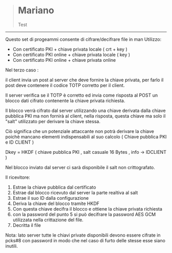 > # Mariano 
> 
> Test
---

Questo set di progeammi consente di cifrare/decifrare file in man
Utilizzo:

* Con certificato PKI + chiave privata locale ( crt + key )
* Con certificato PKI online + chiave privata locale ( key )
* Con certificato PKI online + chiave privata online

Nel terzo caso :

il client invia un post al server che deve fornire la chiave privata, per farlo 
il post deve contenere il codice TOTP corretto per il client.

Il server verifica se il TOTP è corretto ed invia come risposta al POST un blocco 
dati cifrato contenente la chiave privata richiesta. 

Il blocco verrà cifrato dal server utilizzando una chiave derivata dalla chiave pubblica PKI 
ma non fornirà al client, nella risposta, questa chiave ma solo il "salt" utilizzato per derivare la chiave stessa.

Ciò significa che un potenziale attaccante non potrà derivare la chiave poichè mancano elementi indispensabili al suo calcolo ( Chiave pubblica PKI e ID CLIENT )

Dkey = HKDF (  chiave pubblica PKI , salt casuale 16 Bytes , info -> IDCLIENT )

Nel blocco inviato dal server ci sarà disponibile il salt non crittografato.

Il ricevitore: 

1. Estrae la chiave pubblica dal certificato
2. Estrae dal blocco ricevuto dal server la parte realtiva al salt
3. Estrae il suo ID dalla configurazione 
4. Deriva la chiave del blocco tramite HKDF
5. Con questa chiave decifra il blocco e ottiene la chiave privata richiesta
6. con la password del punto 5 si può decifrare la password AES GCM utilizzata nella crittazione del file. 
7. Decritta il file


Nota: lato server tutte le chiavi private disponibili devono essere cifrate in pcks#8 con password 
in modo che nel caso di furto delle stesse esse siano inutili.